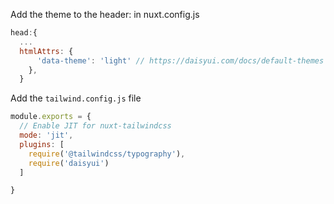 Add the theme to the header: in nuxt.config.js

```js
head:{
  ...
  htmlAttrs: {
      'data-theme': 'light' // https://daisyui.com/docs/default-themes
    },
  }
```

Add the `tailwind.config.js` file

```js
module.exports = {  
  // Enable JIT for nuxt-tailwindcss
  mode: 'jit',
  plugins: [
    require('@tailwindcss/typography'),
    require('daisyui')
  ]

}
```
